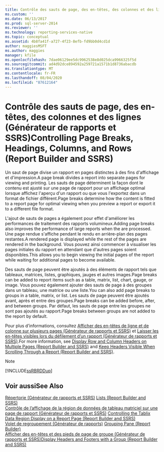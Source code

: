 ```yaml
---
title: Contrôle des sauts de page, des en-têtes, des colonnes et des lignes (Générateur de rapports et SSRS) | Microsoft Docs
ms.custom: ''
ms.date: 06/13/2017
ms.prod: sql-server-2014
ms.reviewer: ''
ms.technology: reporting-services-native
ms.topic: conceptual
ms.assetid: 4b8fa41f-a727-4f23-8efb-fd9bb0d4cd1d
author: maggiesMSFT
ms.author: maggies
manager: kfile
ms.openlocfilehash: 7dae06129ee5dc9962538e8d025dca9966325f5d
ms.sourcegitcommit: ad4d92dce894592a259721a1571b1d8736abacdb
ms.translationtype: MT
ms.contentlocale: fr-FR
ms.lasthandoff: 08/04/2020
ms.locfileid: "87612164"
---
```

# <a name="controlling-page-breaks-headings-columns-and-rows-report-builder-and-ssrs"></a><span data-ttu-id="99524-102">Contrôle des sauts de page, des en-têtes, des colonnes et des lignes (Générateur de rapports et SSRS)</span><span class="sxs-lookup"><span data-stu-id="99524-102">Controlling Page Breaks, Headings, Columns, and Rows (Report Builder and SSRS)</span></span>
  <span data-ttu-id="99524-103">Un saut de page divise un rapport en pages distinctes à des fins d'affichage et d'impression.</span><span class="sxs-lookup"><span data-stu-id="99524-103">A page break divides a report into separate pages for viewing and printing.</span></span> <span data-ttu-id="99524-104">Les sauts de page déterminent la façon dont le contenu est ajusté sur une page de rapport pour un affichage optimal lorsque affichez l'aperçu d'un rapport ou que vous l'exportez dans un format de fichier différent.</span><span class="sxs-lookup"><span data-stu-id="99524-104">Page breaks determine how the content is fitted to a report page for optimal viewing when you preview a report or export it to a different file format.</span></span>  
  
 <span data-ttu-id="99524-105">L'ajout de sauts de pages a également pour effet d'améliorer les performances de traitement des rapports volumineux.</span><span class="sxs-lookup"><span data-stu-id="99524-105">Adding page breaks also improves the performance of large reports when the are processed.</span></span> <span data-ttu-id="99524-106">Une page rendue s'affiche pendant le rendu en arrière-plan des pages restantes.</span><span class="sxs-lookup"><span data-stu-id="99524-106">A rendered page is displayed while the rest of the pages are rendered in the background.</span></span> <span data-ttu-id="99524-107">Vous pouvez ainsi commencer à visualiser les pages initiales du rapport en attendant que d'autres pages soient disponibles.</span><span class="sxs-lookup"><span data-stu-id="99524-107">This allows you to begin viewing the initial pages of the report while waiting for additional pages to become available.</span></span>  
  
 <span data-ttu-id="99524-108">Des sauts de page peuvent être ajoutés à des éléments de rapport tels que tableaux, matrices, listes, graphiques, jauges et autres images.</span><span class="sxs-lookup"><span data-stu-id="99524-108">Page breaks can be added to report items such as a table, matrix, list, chart, gauge, or image.</span></span> <span data-ttu-id="99524-109">Vous pouvez également ajouter des sauts de page à des groupes dans un tableau, une matrice ou une liste.</span><span class="sxs-lookup"><span data-stu-id="99524-109">You can also add page breaks to groups in a table, matrix, or list.</span></span> <span data-ttu-id="99524-110">Les sauts de page peuvent être ajoutés avant, après et entre des groupes.</span><span class="sxs-lookup"><span data-stu-id="99524-110">Page breaks can be added before, after, and between groups.</span></span> <span data-ttu-id="99524-111">Par défaut, les sauts de page entre les groupes ne sont pas ajoutés au rapport.</span><span class="sxs-lookup"><span data-stu-id="99524-111">Page breaks between groups are not added to the report by default.</span></span>  
  
 <span data-ttu-id="99524-112">Pour plus d’informations, consultez [Afficher des en-têtes de ligne et de colonne sur plusieurs pages &#40;Générateur de rapports et SSRS&#41;](display-row-and-column-headers-on-multiple-pages-report-builder-and-ssrs.md) et [Laisser les en-têtes visibles lors du défilement d’un rapport &#40;Générateur de rapports et SSRS&#41;](keep-headers-visible-when-scrolling-through-a-report-report-builder-and-ssrs.md).</span><span class="sxs-lookup"><span data-stu-id="99524-112">For more information, see [Display Row and Column Headers on Multiple Pages &#40;Report Builder and SSRS&#41;](display-row-and-column-headers-on-multiple-pages-report-builder-and-ssrs.md) and [Keep Headers Visible When Scrolling Through a Report &#40;Report Builder and SSRS&#41;](keep-headers-visible-when-scrolling-through-a-report-report-builder-and-ssrs.md).</span></span>  
  
> [!NOTE]  
>  [!INCLUDE[ssRBRDDup](../../includes/ssrbrddup-md.md)]  
  
## <a name="see-also"></a><span data-ttu-id="99524-113">Voir aussi</span><span class="sxs-lookup"><span data-stu-id="99524-113">See Also</span></span>  
 <span data-ttu-id="99524-114">[Répertorie &#40;Générateur de rapports et SSRS&#41;](tables-matrices-and-lists-report-builder-and-ssrs.md) </span><span class="sxs-lookup"><span data-stu-id="99524-114">[Lists &#40;Report Builder and SSRS&#41;](tables-matrices-and-lists-report-builder-and-ssrs.md) </span></span>  
 <span data-ttu-id="99524-115">[Contrôle de l’affichage de la région de données de tableau matriciel sur une page de rapport &#40;Générateur de rapports et SSRS&#41;](controlling-the-tablix-data-region-display-on-a-report-page.md) </span><span class="sxs-lookup"><span data-stu-id="99524-115">[Controlling the Tablix Data Region Display on a Report Page &#40;Report Builder and SSRS&#41;](controlling-the-tablix-data-region-display-on-a-report-page.md) </span></span>  
 <span data-ttu-id="99524-116">[Volet de regroupement &#40;Générateur de rapports&#41;](grouping-pane-report-builder.md) </span><span class="sxs-lookup"><span data-stu-id="99524-116">[Grouping Pane &#40;Report Builder&#41;](grouping-pane-report-builder.md) </span></span>  
 [<span data-ttu-id="99524-117">Afficher des en-têtes et des pieds de page de groupe &#40;Générateur de rapports et SSRS&#41;</span><span class="sxs-lookup"><span data-stu-id="99524-117">Display Headers and Footers with a Group &#40;Report Builder and SSRS&#41;</span></span>](display-headers-and-footers-with-a-group-report-builder-and-ssrs.md)  
  
  
